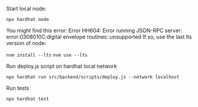 Start local node:

```npx hardhat node```

You might find this error: Error HH604: Error running JSON-RPC server: error:0308010C:digital envelope routines::unsupported
If so, use the last lts version of node:

```nvm install --lts```
```nvm use --lts```

Run deploy.js script on hardhat local network

```npx hardhat run src/backend/scripts/deploy.js --network localhost```

Run tests

```npx hardhat test```